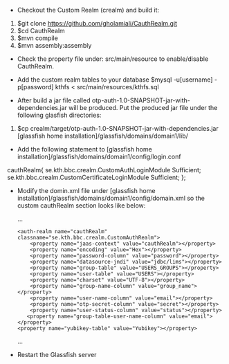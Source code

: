 * Checkout the Custom Realm (crealm) and build it:

 1.  $git clone https://github.com/gholamiali/CauthRealm.git
 2.  $cd CauthRealm
 3.  $mvn compile
 4.  $mvn assembly:assembly
  
* Check the property file under: src/main/resource to enable/disable CauthRealm.

* Add the custom realm tables to your database
  $mysql -u[username] -p[password] kthfs < src/main/resources/kthfs.sql

* After build a jar file called otp-auth-1.0-SNAPSHOT-jar-with-dependencies.jar will be produced. Put the produced jar file under the following glasfish directories:

1. $cp crealm/target/otp-auth-1.0-SNAPSHOT-jar-with-dependencies.jar  [glassfish home installation]/glassfish/domains/domain1/lib/

* Add the following statement to [glassfish home installation]/glassfish/domains/domain1/config/login.conf

cauthRealm{
        se.kth.bbc.crealm.CustomAuthLoginModule Sufficient;
        se.kth.bbc.crealm.CustomCertificateLoginModule Sufficient;
};

* Modify the domin.xml file under [glassfish home installation]/glassfish/domains/domain1/config/domain.xml so the custom cauthRealm section looks like below:

  <security-service default-realm="cauthRealm">
  	...
  
      <auth-realm name="cauthRealm" classname="se.kth.bbc.crealm.CustomAuthRealm">
          <property name="jaas-context" value="cauthRealm"></property>
          <property name="encoding" value="Hex"></property>
          <property name="password-column" value="password"></property>
          <property name="datasource-jndi" value="jdbc/lims"></property>
          <property name="group-table" value="USERS_GROUPS"></property>
          <property name="user-table" value="USERS"></property>
          <property name="charset" value="UTF-8"></property>
          <property name="group-name-column" value="group_name"></property>
          <property name="user-name-column" value="email"></property>
          <property name="otp-secret-column" value="secret"></property>
          <property name="user-status-column" value="status"></property>
         <property name="group-table-user-name-column" value="email"></property>
	  <property name="yubikey-table" value="Yubikey"></property>

        
	</auth-realm>
	...

  </security-service>

* Restart the Glassfish server
